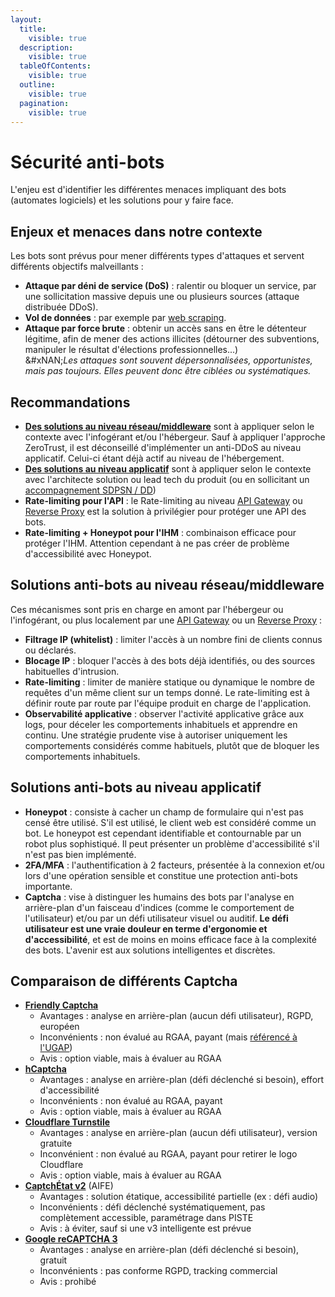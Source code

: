 ```yaml
---
layout:
  title:
    visible: true
  description:
    visible: true
  tableOfContents:
    visible: true
  outline:
    visible: true
  pagination:
    visible: true
---
```


# Sécurité anti-bots

L'enjeu est d'identifier les différentes menaces impliquant des bots (automates logiciels) et les solutions pour y faire face.

## Enjeux et menaces dans notre contexte

Les bots sont prévus pour mener différents types d'attaques et servent différents objectifs malveillants :

* **Attaque par déni de service (DoS)** : ralentir ou bloquer un service, par une sollicitation massive depuis une ou plusieurs sources (attaque distribuée DDoS).
* **Vol de données** : par exemple par [web scraping](https://fr.wikipedia.org/wiki/Web_scraping).
* **Attaque par force brute** : obtenir un accès sans en être le détenteur légitime, afin de mener des actions illicites (détourner des subventions, manipuler le résultat d'élections professionnelles...)\
  &#xNAN;_&#x4C;es attaques sont souvent dépersonnalisées, opportunistes, mais pas toujours. Elles peuvent donc être ciblées ou systématiques._

## Recommandations

* [**Des solutions au niveau réseau/middleware**](anti-bots.md#solutions-anti-bots-au-niveau-réseaumiddleware) sont à appliquer selon le contexte avec l'infogérant et/ou l'hébergeur. Sauf à appliquer l'approche ZeroTrust, il est déconseillé d'implémenter un anti-DDoS au niveau applicatif. Celui-ci étant déjà actif au niveau de l'hébergement.
* [**Des solutions au niveau applicatif**](anti-bots.md#solutions-anti-bots-au-niveau-applicatif) sont à appliquer selon le contexte avec l'architecte solution ou lead tech du produit (ou en sollicitant un [accompagnement SDPSN / DD](https://msociauxfr.sharepoint.com/teams/BureauDesignDev/SitePages/Notreoffre.aspx))
* **Rate-limiting pour l'API** : le Rate-limiting au niveau [API Gateway](../../concevoir/api/api-gateway.md) ou [Reverse Proxy](https://fr.wikipedia.org/wiki/Proxy_inverse) est la solution à privilégier pour protéger une API des bots.
* **Rate-limiting + Honeypot pour l'IHM** : combinaison efficace pour protéger l'IHM. Attention cependant à ne pas créer de problème d'accessibilité avec Honeypot.

## Solutions anti-bots au niveau réseau/middleware

Ces mécanismes sont pris en charge en amont par l'hébergeur ou l'infogérant, ou plus localement par une [API Gateway](../../concevoir/api/api-gateway.md) ou un [Reverse Proxy](https://fr.wikipedia.org/wiki/Proxy_inverse) :

* **Filtrage IP (whitelist)** : limiter l'accès à un nombre fini de clients connus ou déclarés.
* **Blocage IP** : bloquer l'accès à des bots déjà identifiés, ou des sources habituelles d'intrusion.
* **Rate-limiting** : limiter de manière statique ou dynamique le nombre de requêtes d'un même client sur un temps donné. Le rate-limiting est à définir route par route par l'équipe produit en charge de l'application.
* **Observabilité applicative** : observer l'activité applicative grâce aux logs, pour déceler les comportements inhabituels et apprendre en continu. Une stratégie prudente vise à autoriser uniquement les comportements considérés comme habituels, plutôt que de bloquer les comportements inhabituels.

## Solutions anti-bots au niveau applicatif

* **Honeypot** : consiste à cacher un champ de formulaire qui n'est pas censé être utilisé. S'il est utilisé, le client web est considéré comme un bot. Le honeypot est cependant identifiable et contournable par un robot plus sophistiqué. Il peut présenter un problème d'accessibilité s'il n'est pas bien implémenté.
* **2FA/MFA** : l'authentification à 2 facteurs, présentée à la connexion et/ou lors d'une opération sensible et constitue une protection anti-bots importante.
* **Captcha** : vise à distinguer les humains des bots par l'analyse en arrière-plan d'un faisceau d'indices (comme le comportement de l'utilisateur) et/ou par un défi utilisateur visuel ou auditif. **Le défi utilisateur est une vraie douleur en terme d'ergonomie et d'accessibilité**, et est de moins en moins efficace face à la complexité des bots. L'avenir est aux solutions intelligentes et discrètes.

## Comparaison de différents Captcha

* [**Friendly Captcha**](https://friendlycaptcha.com/fr/#features)
  * Avantages : analyse en arrière-plan (aucun défi utilisateur), RGPD, européen
  * Inconvénients : non évalué au RGAA, payant (mais [référencé à l'UGAP](https://www.ugap.fr/editeurs-logiciels/friendly-captcha-gmbh-f31479))
  * Avis : option viable, mais à évaluer au RGAA
* [**hCaptcha**](https://www.hcaptcha.com/#comprehensive)
  * Avantages : analyse en arrière-plan (défi déclenché si besoin), effort d'accessibilité
  * Inconvénients : non évalué au RGAA, payant
  * Avis : option viable, mais à évaluer au RGAA
* [**Cloudflare Turnstile**](https://www.cloudflare.com/application-services/products/turnstile/)
  * Avantages : analyse en arrière-plan (aucun défi utilisateur), version gratuite
  * Inconvénient : non évalué au RGAA, payant pour retirer le logo Cloudflare
  * Avis : option viable, mais à évaluer au RGAA
* [**CaptchÉtat v2**](https://static.piste.gouv.fr/captchEtat/docs/CAPTCHA_v2_GUIDE_IMPLEMENTATION.pdf) (AIFE)
  * Avantages : solution étatique, accessibilité partielle (ex : défi audio)
  * Inconvénients : défi déclenché systématiquement, pas complètement accessible, paramétrage dans PISTE
  * Avis : à éviter, sauf si une v3 intelligente est prévue
* [**Google reCAPTCHA 3**](https://cloud.google.com/security/products/recaptcha)
  * Avantages : analyse en arrière-plan (défi déclenché si besoin), gratuit
  * Inconvénients : pas conforme RGPD, tracking commercial
  * Avis : prohibé
